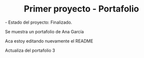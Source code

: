 <h1 align="center"> Primer proyecto - Portafolio</h1>
- Estado del proyecto: Finalizado.

Se muestra un portafolio de Ana García

Aca estoy editando nuevamente el README


Actualiza del portafolio 3
